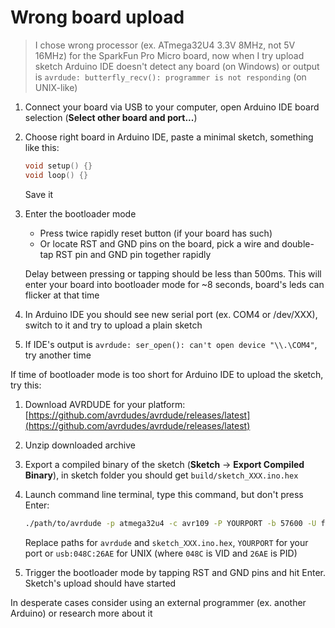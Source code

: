 # Wrong board upload

> I chose wrong processor (ex. ATmega32U4 3.3V 8MHz, not 5V 16MHz) for the SparkFun Pro Micro board, now when I try upload sketch Arduino IDE doesn't detect any board (on Windows) or output is `avrdude: butterfly_recv(): programmer is not responding` (on UNIX-like)

1. Connect your board via USB to your computer, open Arduino IDE board selection (**Select other board and port...**)
2. Choose right board in Arduino IDE, paste a minimal sketch, something like this:
    ```ino
    void setup() {} 
    void loop() {}
    ```

    Save it
3. Enter the bootloader mode
    * Press twice rapidly reset button (if your board has such)
    * Or locate RST and GND pins on the board, pick a wire and double-tap RST pin and GND pin together rapidly

    Delay between pressing or tapping should be less than 500ms. This will enter your board into bootloader mode for ~8 seconds, board's leds can flicker at that time

4. In Arduino IDE you should see new serial port (ex. COM4 or /dev/XXX), switch to it and try to upload a plain sketch
5. If IDE's output is `avrdude: ser_open(): can't open device "\\.\COM4"`, try another time

If time of bootloader mode is too short for Arduino IDE to upload the sketch, try this:

1. Download AVRDUDE for your platform: [https://github.com/avrdudes/avrdude/releases/latest](https://github.com/avrdudes/avrdude/releases/latest)
2. Unzip downloaded archive
3. Export a compiled binary of the sketch (**Sketch** -> **Export Compiled Binary**), in sketch folder you should get `build/sketch_XXX.ino.hex`
4. Launch command line terminal, type this command, but don't press Enter: 
    ```bash
    ./path/to/avrdude -p atmega32u4 -c avr109 -P YOURPORT -b 57600 -U flash:w:"./path/to/build/sketch_XXX.ino.hex":i
    ```

    Replace paths for `avrdude` and `sketch_XXX.ino.hex`, `YOURPORT` for your port or `usb:048C:26AE` for UNIX (where `048C` is VID and `26AE` is PID)

5. Trigger the bootloader mode by tapping RST and GND pins and hit Enter. Sketch's upload should have started 

In desperate cases consider using an external programmer (ex. another Arduino) or research more about it
